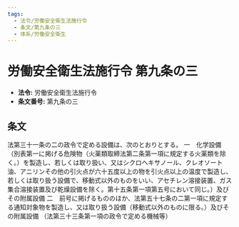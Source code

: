 ```yaml
---
tags:
  - 法令/労働安全衛生法施行令
  - 条文/第九条の三
  - 体系/労働安全衛生
---
```

# 労働安全衛生法施行令 第九条の三

- **法令:** 労働安全衛生法施行令
- **条文番号:** 第九条の三

## 条文
法第三十一条の二の政令で定める設備は、次のとおりとする。
一　化学設備（別表第一に掲げる危険物（火薬類取締法第二条第一項に規定する火薬類を除く。）を製造し、若しくは取り扱い、又はシクロヘキサノール、クレオソート油、アニリンその他の引火点が六十五度以上の物を引火点以上の温度で製造し、若しくは取り扱う設備で、移動式以外のものをいい、アセチレン溶接装置、ガス集合溶接装置及び乾燥設備を除く。第十五条第一項第五号において同じ。）及びその附属設備
二　前号に掲げるもののほか、法第五十七条の二第一項に規定する通知対象物を製造し、又は取り扱う設備（移動式以外のものに限る。）及びその附属設備
（法第三十三条第一項の政令で定める機械等）

